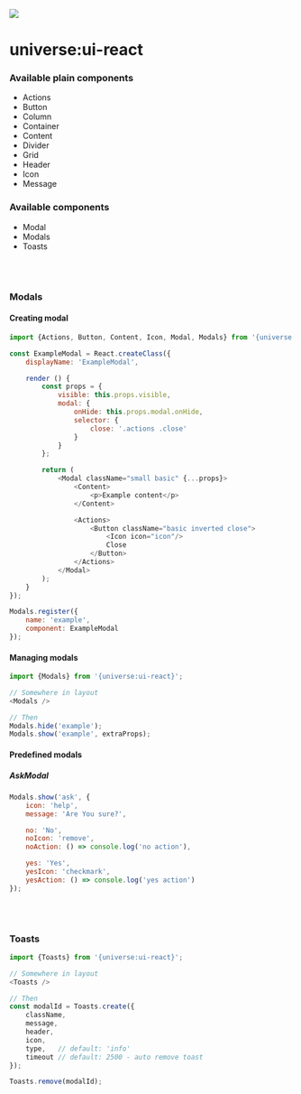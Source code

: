<a href="http://unicms.io"><img src="http://unicms.io/banners/standalone.png" /></a>

# universe:ui-react

### Available plain components
* Actions
* Button
* Column
* Container
* Content
* Divider
* Grid
* Header
* Icon
* Message

### Available components
* Modal
* Modals
* Toasts

<br>
<br>

### Modals
#### Creating modal
```js
import {Actions, Button, Content, Icon, Modal, Modals} from '{universe:ui-react}';

const ExampleModal = React.createClass({
    displayName: 'ExampleModal',

    render () {
        const props = {
            visible: this.props.visible,
            modal: {
                onHide: this.props.modal.onHide,
                selector: {
                    close: '.actions .close'
                }
            }
        };

        return (
            <Modal className="small basic" {...props}>
                <Content>
                    <p>Example content</p>
                </Content>

                <Actions>
                    <Button className="basic inverted close">
                        <Icon icon="icon"/>
                        Close
                    </Button>
                </Actions>
            </Modal>
        );
    }
});

Modals.register({
    name: 'example',
    component: ExampleModal
});
```

#### Managing modals
```js
import {Modals} from '{universe:ui-react}';

// Somewhere in layout
<Modals />

// Then
Modals.hide('example');
Modals.show('example', extraProps);
```

#### Predefined modals
##### AskModal
```js
Modals.show('ask', {
    icon: 'help',
    message: 'Are You sure?',

    no: 'No',
    noIcon: 'remove',
    noAction: () => console.log('no action'),

    yes: 'Yes',
    yesIcon: 'checkmark',
    yesAction: () => console.log('yes action')
});
```

<br>
<br>

### Toasts
```js
import {Toasts} from '{universe:ui-react}';

// Somewhere in layout
<Toasts />

// Then
const modalId = Toasts.create({
    className,
    message,
    header,
    icon,
    type,   // default: 'info'
    timeout // default: 2500 - auto remove toast
});

Toasts.remove(modalId);
```
